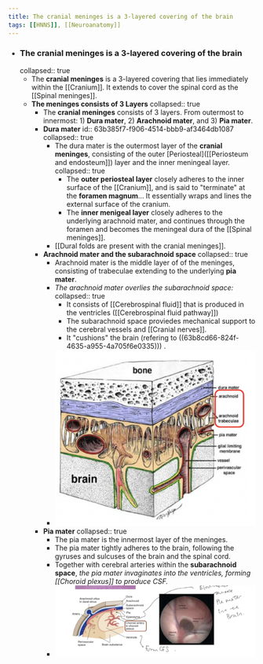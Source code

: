 ```yaml
---
title: The cranial meninges is a 3-layered covering of the brain
tags: [[HNNS]], [[Neuroanatomy]]
---
```


- ### The cranial meninges is a 3-layered covering of the brain
  collapsed:: true
	- The **cranial meninges** is a 3-layered covering that lies immediately within the [[Cranium]]. It extends to cover the spinal cord as the [[Spinal meninges]].
	- **The meninges consists of 3 Layers**
	  collapsed:: true
		- The **cranial meninges** consists of 3 layers. From outermost to innermost: 1) **Dura mater**, 2) **Arachnoid mater**, and 3) **Pia mater**.
		- **Dura mater**
		  id:: 63b385f7-f906-4514-bbb9-af3464db1087
		  collapsed:: true
			- The dura mater is the outermost layer of the **cranial meninges**, consisting of the outer [Periosteal]([[Periosteum and endosteum]]) layer and the inner meningeal layer.
			  collapsed:: true
				- The **outer periosteal layer** closely adheres to the inner surface of the [[Cranium]], and is said to "terminate" at the **foramen magnum**... It essentially wraps and lines the external surface of the cranium.
				- The **inner menigeal layer** closely adheres to the underlying arachnoid mater, and continues through the foramen and becomes the meningeal dura of the [[Spinal meninges]].
			- [[Dural folds are present with the cranial meninges]].
		- **Arachnoid mater and the subarachnoid space**
		  collapsed:: true
			- Arachnoid mater is the middle layer of of the meninges, consisting of trabeculae extending to the underlying **pia mater**.
			- *The arachnoid mater overlies the subarachnoid space:*
			  collapsed:: true
				- It consists of [[Cerebrospinal fluid]] that is produced in the ventricles ([[Cerebrospinal fluid pathway]])
				- The subarachnoid space proviedes mechanical support to the cerebral vessels and [[Cranial nerves]].
				- It "cushions" the brain (refering to ((63b8cd66-824f-4635-a955-4a705f6e0335))) .
			- ![image.png](../assets/image_1673359431441_0.png)
		- **Pia mater**
		  collapsed:: true
			- The pia mater is the innermost layer of the meninges.
			- The pia mater tightly adheres to the brain, following the gyruses and sulcuses of the brain and the spinal cord.
			- Together with cerebral arteries within the **subarachnoid space**, *the pia mater invaginates into the ventricles, forming [[Choroid plexus]] to produce CSF.*
			- ![image.png](../assets/image_1673359445486_0.png)